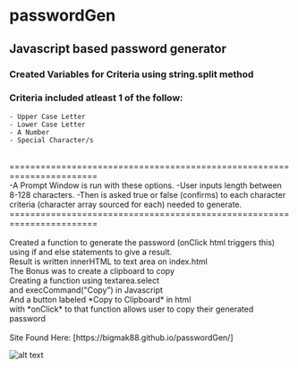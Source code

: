 # passwordGen
## Javascript based password generator

### Created Variables for Criteria using string.split method
### Criteria included atleast 1 of the follow:
    - Upper Case Letter
    - Lower Case Letter
    - A Number
    - Special Character/s
<br />
=======================================================================
<br />
-A Prompt Window is run with these options.
-User inputs length between 8-128 characters.
-Then is asked true or false (confirms)
 to each character criteria (character array sourced for each) needed to generate.
<br />
=======================================================================
<br /><br />
Created a function to generate the password (onClick html triggers this) using if and else statements to give a result.
<br />
Result is written innerHTML to text area on index.html
<br />
The Bonus was to create a clipboard to copy
<br />
Creating a function using textarea.select
<br />
and execCommand("Copy") in Javascript
<br />
And a button labeled *Copy to Clipboard* in html
<br />
with *onClick* to that function allows user to copy their generated password
<br /><br />
Site Found Here:
[https://bigmak88.github.io/passwordGen/]

![alt text](https://bigmak88.github.io/passwordGen/assets/screenshotPWGen.PNG)